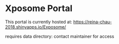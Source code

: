 # Xposome Portal 

This portal is currently hosted at: https://reina-chau-2018.shinyapps.io/Exposome/

requires data directory: contact maintainer for access


